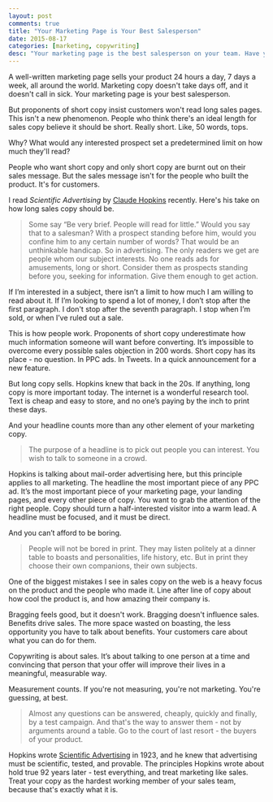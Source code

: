 ```yaml
---
layout: post
comments: true
title: "Your Marketing Page is Your Best Salesperson"
date: 2015-08-17
categories: [marketing, copywriting]
desc: "Your marketing page is the best salesperson on your team. Have you given your marketing page all the tools it needs to do its job?"
---
```


A well-written marketing page sells your product 24 hours a day, 7 days a week, all around the world. Marketing copy doesn't take days off, and it doesn't call in sick. Your marketing page is your best salesperson.

But proponents of short copy insist customers won't read long sales pages. This isn't a new phenomenon. People who think there's an ideal length for sales copy believe it should be short. Really short. Like, 50 words, tops.

Why? What would any interested prospect set a predetermined limit on how much they'll read?

People who want short copy and only short copy are burnt out on their sales message. But the sales message isn't for the people who built the product. It's for customers.

I read <em>Scientific Advertising</em> by [Claude Hopkins](https://en.wikipedia.org/wiki/Claude_C._Hopkins) recently. Here's his take on how long sales copy should be.

<blockquote>
  Some say “Be very brief. People will read for little.” Would you say that to a salesman? With a prospect standing before him, would you confine him to any certain number of words? That would be an unthinkable handicap. So in advertising. The only readers we get are people whom our subject interests. No one reads ads for amusements, long or short. Consider them as prospects standing before you, seeking for information. Give them enough to get action.
</blockquote>

If I’m interested in a subject, there isn’t a limit to how much I am willing to read about it. If I’m looking to spend a lot of money, I don’t stop after the first paragraph. I don't stop after the seventh paragraph. I stop when I’m sold, or when I’ve ruled out a sale.

This is how people work. Proponents of short copy underestimate how much information someone will want before converting. It’s impossible to overcome every possible sales objection in 200 words. Short copy has its place - no question. In PPC ads. In Tweets. In a quick announcement for a new feature.

But long copy sells. Hopkins knew that back in the 20s. If anything, long copy is more important today. The internet is a wonderful research tool. Text is cheap and easy to store, and no one’s paying by the inch to print these days.

And your headline counts more than any other element of your marketing copy.

<blockquote>
  The purpose of a headline is to pick out people you can interest. You wish to talk to someone in a crowd.
</blockquote>

Hopkins is talking about mail-order advertising here, but this principle applies to all marketing. The headline the most important piece of any PPC ad. It’s the most important piece of your marketing page, your landing pages, and every other piece of copy. You want to grab the attention of the right people. Copy should turn a half-interested visitor into a warm lead. A headline must be focused, and it must be direct.

And you can’t afford to be boring.

<blockquote>
  People will not be bored in print. They may listen politely at a dinner table to boasts and personalities, life history, etc. But in print they choose their own companions, their own subjects.
</blockquote>

One of the biggest mistakes I see in sales copy on the web is a heavy focus on the product and the people who made it. Line after line of copy about how cool the product is, and how amazing their company is.

Bragging feels good, but it doesn't work. Bragging doesn't influence sales. Benefits drive sales. The more space wasted on boasting, the less opportunity you have to talk about benefits. Your customers care about what you can do for them.

Copywriting is about sales. It’s about talking to one person at a time and convincing that person that your offer will improve their lives in a meaningful, measurable way.

Measurement counts. If you're not measuring, you're not marketing. You're guessing, at best.

<blockquote>
  Almost any questions can be answered, cheaply, quickly and finally, by a test campaign. And that's the way to answer them - not by arguments around a table. Go to the court of last resort - the buyers of your product.
</blockquote>

Hopkins wrote [Scientific Advertising](https://en.wikipedia.org/wiki/Scientific_Advertising) in 1923, and he knew that advertising must be scientific, tested, and provable. The principles Hopkins wrote about hold true 92 years later - test everything, and treat marketing like sales. Treat your copy as the hardest working member of your sales team, because that's exactly what it is.